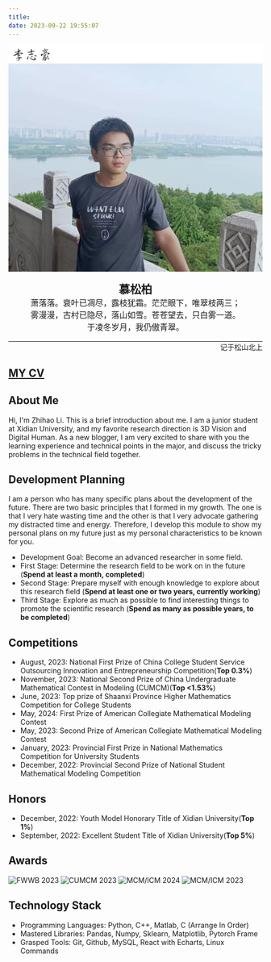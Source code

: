 ```yaml
---
title: 
date: 2023-09-22 19:55:07
---
```

![](/img/name.webp)
![Zhihao Li at the Taihu Lake in Wuxi in 2023](/img/avatar.webp)

<center><span style="font-family: 'KaiTi'; font-weight: bold; font-size: 22px;">慕松柏</span></center>
<center><span style="font-family: 'KaiTi'; font-size: 16px;">萧落落。衰叶已凋尽，露枝犹霜。茫茫眼下，唯翠枝两三；</span></center>
<center><span style="font-family: 'KaiTi'; font-size: 16px;">雾漫漫，古村已隐尽，落山如雪。苍苍望去，只白雾一道。</span></center>
<center><span style="font-family: 'KaiTi'; font-size: 16px;">于凌冬岁月，我仍傲青翠。</span></center>
<br>
<hr style="width: 100%; margin: auto;">
<div style="text-align: right;">
    <span style="font-family: 'KaiTi'; font-size: 14px;">记于松山北上</span>
</div>

## <a href="/download/Zhihao-Li-CV.pdf" download> MY CV </a>

## About Me

Hi, I'm Zhihao Li. This is a brief introduction about me.
I am a junior student at Xidian University, and my favorite research direction is 3D Vision and Digital Human. As a new blogger, I am very excited to share with you the learning experience and technical points in the major, and discuss the tricky problems in the technical field together.

## Development Planning

I am a person who has many specific plans about the development of the future. There are two basic principles that I formed in my growth. The one is that I very hate wasting time and the other is that I very advocate gathering my distracted time and energy. Therefore, I develop this module to show my personal plans on my future just as my personal characteristics to be known for you.

+ Development Goal: Become an advanced researcher in some field.
+ First Stage: Determine the research field to be work on in the future (**Spend at least a month, completed**)
+ Second Stage: Prepare myself with enough knowledge to explore about this research field (**Spend at least one or two years, currently working**)
+ Third Stage: Explore as much as possible to find interesting things to promote the scientific research (**Spend as many as possible years, to be completed**)

## Competitions

- August, 2023: National First Prize of China College Student Service Outsourcing Innovation and Entrepreneurship Competition(**Top 0.3%**)
- November, 2023: National Second Prize of China Undergraduate Mathematical Contest in Modeling (CUMCM)(**Top <1.53%**)
- June, 2023: Top prize of Shaanxi Province Higher Mathematics Competition for College Students
- May, 2024: First Prize of American Collegiate Mathematical Modeling Contest
- May, 2023: Second Prize of American Collegiate Mathematical Modeling Contest
- January, 2023: Provincial First Prize in National Mathematics Competition for University Students
- December, 2022: Provincial Second Prize of National Student Mathematical Modeling Competition

## Honors

- December, 2022: Youth Model Honorary Title of Xidian University(**Top 1%**)
- September, 2022: Excellent Student Title of Xidian University(**Top 5%**)

## Awards

<img src="https://cdn.jsdelivr.net/gh/LZHMS/picx-images-hosting@master/Profile/服创获奖证书.5q776fqwvt.webp" alt="FWWB 2023" />
<img src="https://cdn.jsdelivr.net/gh/LZHMS/picx-images-hosting@master/Profile/数模国赛.101y81crot.webp" alt="CUMCM 2023" />
<img src="https://jsd.cdn.zzko.cn/gh/LZHMS/picx-images-hosting@master/ZBlog/PDFImage/2024美赛.esbgwgyw9.webp" alt="MCM/ICM 2024" />
<img src="https://cdn.jsdelivr.net/gh/LZHMS/picx-images-hosting@master/Profile/2023美赛.3d4kp8b3nq.webp" alt="MCM/ICM 2023" />

## Technology Stack

- Programming Languages: Python, C++, Matlab, C (Arrange In Order)
- Mastered Libraries: Pandas, Numpy, Sklearn, Matplotlib, Pytorch Frame
- Grasped Tools: Git, Github, MySQL, React with Echarts, Linux Commands